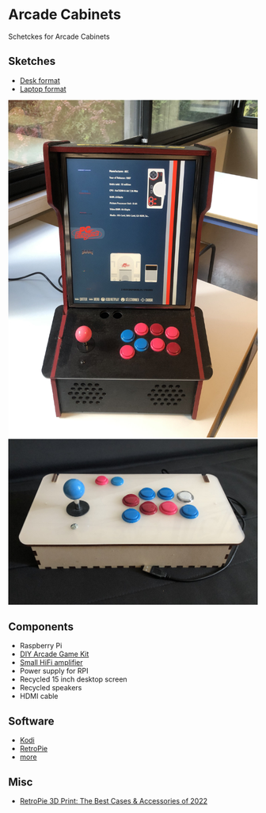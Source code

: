 # Arcade Cabinets

Schetckes for Arcade Cabinets

## Sketches
* [Desk format](./desk)
* [Laptop format](./laptop)

![Arcade Cabinet](./desk/miniarcade06.jpg)
![Laptop Arcade Cabinet](./laptop/ArcadeCabinetLaptop-1.jpg)

## Components

* Raspberry Pi
* [DIY Arcade Game Kit](https://fr.aliexpress.com/wholesale?SearchText=arcade+game+kit+diy)
* [Small HiFi amplifier](https://fr.aliexpress.com/wholesale?SearchText=hifi+amplifier+diy)
* Power supply for RPI
* Recycled 15 inch desktop screen
* Recycled speakers
* HDMI cable

## Software

* [Kodi](https://kodi.tv/)
* [RetroPie](https://retropie.org.uk/)
* [more](https://all3dp.com/2/raspberry-pi-emulator/)

## Misc
* [RetroPie 3D Print: The Best Cases & Accessories of 2022](https://all3dp.com/2/retropie-3d-print-raspberry-pi-gameboy-case-handheld-console/)

